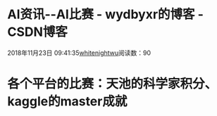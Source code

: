 # AI资讯--AI比赛 - wydbyxr的博客 - CSDN博客
2018年11月23日 09:41:35[whitenightwu](https://me.csdn.net/wydbyxr)阅读数：90
# 各个平台的比赛：天池的科学家积分、kaggle的master成就
